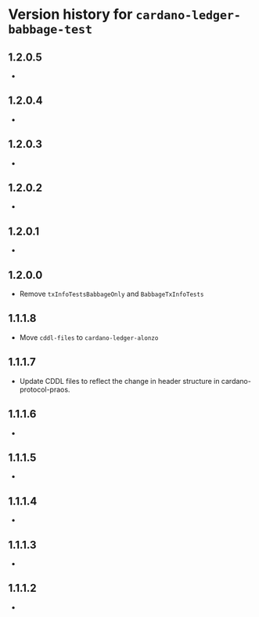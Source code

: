 # Version history for `cardano-ledger-babbage-test`

## 1.2.0.5

*

## 1.2.0.4

*

## 1.2.0.3

*

## 1.2.0.2

*

## 1.2.0.1

*

## 1.2.0.0

* Remove `txInfoTestsBabbageOnly` and `BabbageTxInfoTests`

## 1.1.1.8

* Move `cddl-files` to `cardano-ledger-alonzo`

## 1.1.1.7

* Update CDDL files to reflect the change in header structure in
  cardano-protocol-praos.

## 1.1.1.6

*

## 1.1.1.5

*

## 1.1.1.4

*

## 1.1.1.3

*

## 1.1.1.2

*

